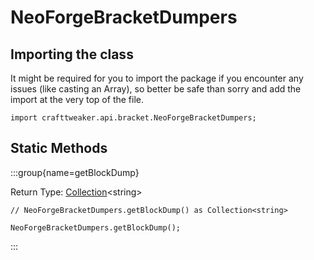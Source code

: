 # NeoForgeBracketDumpers

## Importing the class

It might be required for you to import the package if you encounter any issues (like casting an Array), so better be safe than sorry and add the import at the very top of the file.
```zenscript
import crafttweaker.api.bracket.NeoForgeBracketDumpers;
```


## Static Methods

:::group{name=getBlockDump}

Return Type: [Collection](/vanilla/api/util/collection/Collection)&lt;string&gt;

```zenscript
// NeoForgeBracketDumpers.getBlockDump() as Collection<string>

NeoForgeBracketDumpers.getBlockDump();
```

:::

